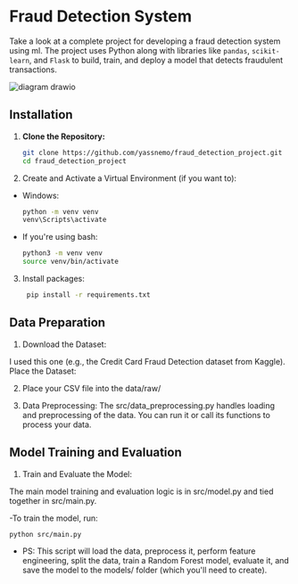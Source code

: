 # Fraud Detection System 

Take a look at a complete project for developing a fraud detection system using ml. The project uses Python along with libraries like `pandas`, `scikit-learn`, and `Flask` to build, train, and deploy a model that detects fraudulent transactions.

![diagram drawio](https://github.com/user-attachments/assets/24cb87ee-5d55-435f-a37d-e385b5083723)

## Installation

1. **Clone the Repository:**

   ```bash
   git clone https://github.com/yassnemo/fraud_detection_project.git
   cd fraud_detection_project
   ```

2. Create and Activate a Virtual Environment (if you want to):

- Windows:
   ```bash
  python -m venv venv
  venv\Scripts\activate 
   ```


- If you're using bash:
   ```bash
  python3 -m venv venv
  source venv/bin/activate
   ```
3. Install packages:

   ```bash
    pip install -r requirements.txt
   ```

## Data Preparation
1. Download the Dataset:

I used this one (e.g., the Credit Card Fraud Detection dataset from Kaggle).
Place the Dataset:

2. Place your CSV file into the data/raw/
   
4. Data Preprocessing:
The src/data_preprocessing.py handles loading and preprocessing of the data. You can run it or call its functions to process your data.

## Model Training and Evaluation

1. Train and Evaluate the Model:

The main model training and evaluation logic is in src/model.py and tied together in src/main.py.

-To train the model, run:

   ```bash
  python src/main.py
   ```

- PS: This script will load the data, preprocess it, perform feature engineering, split the data, train a Random Forest model, evaluate it, and save the model to the models/ folder (which you'll need to create).

